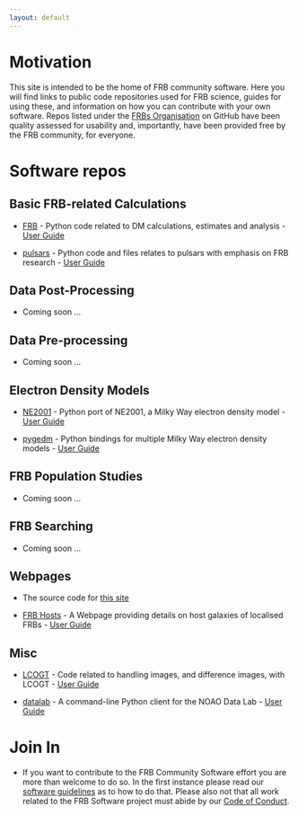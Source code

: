 ```yaml
---
layout: default
---
```


# Motivation

This site is intended to be the home of FRB community software. Here you will find links to public code repositories used for FRB science, guides for using these, and information on how you can contribute with your own software. Repos listed under the [FRBs Organisation](https://github.com/FRBs) on GitHub have been quality assessed for usability and, importantly, have been provided free by the FRB community, for everyone.

# Software repos

## Basic FRB-related Calculations

- [FRB](https://github.com/FRBs/FRB) - Python code related to DM calculations, estimates and analysis - [User Guide](https://frb.software/user-guides/FRB.html)

- [pulsars](https://github.com/FRBs/pulsars) - Python code and files relates to pulsars with emphasis on FRB research - [User Guide](https://frb.software/user-guides/pulsars.html)

## Data Post-Processing

- Coming soon ...

## Data Pre-processing 

- Coming soon ...

## Electron Density Models

- [NE2001](https://github.com/FRBs/ne2001)  - Python port of NE2001, a Milky Way electron density model - [User Guide](https://frb.software/user-guides/ne2001.html)

- [pygedm](https://github.com/FRBs/pygedm)  - Python bindings for multiple Milky Way electron density models - [User Guide](https://frb.software/user-guides/pygedm.html)

## FRB Population Studies 

- Coming soon ...

## FRB Searching

- Coming soon ...

## Webpages

- The source code for [this site](https://github.com/FRBs/FRBs.github.io)

- [FRB Hosts](https://github.com/FRBs/FRBhostpage) - A Webpage providing details on host galaxies of localised FRBs - [User Guide](https://frb.software/user-guides/FRBhostpage.html)

## Misc

- [LCOGT](https://github.com/FRBs/LCOGT) - Code related to handling images, and difference images, with LCOGT - [User Guide](https://frb.software/user-guides/LCOGT.html)

- [datalab](https://github.com/FRBs/datalab) - A command-line Python client for the NOAO Data Lab - [User Guide](https://frb.software/user-guides/datalab.html)

# Join In

- If you want to contribute to the FRB Community Software effort you are more than welcome to do so. In the first instance please read our [software guidelines](https://docs.google.com/document/d/1YOqif6MlPOtxfbmrT40nlKyT0szcfUEDSty3-vQjvNw/) as to how to do that. Please also not that all work related to the FRB Software project must abide by our [Code of Conduct](https://frb.software/codeconduct.html).
